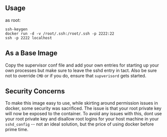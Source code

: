Usage
-----
as root:
```
ssh-keygen
docker run -d -v /root/.ssh:/root/.ssh -p 2222:22
ssh -p 2222 localhost
```

As a Base Image
---------------
Copy the supervisor conf file and add your own entries for starting up your own
processes but make sure to leave the sshd entry
in tact. Also be sure not to override `CMD` or if you do, ensure that
`supverisord` gets started.

Security Concerns
-----------------
To make this image easy to use, while skirting around permission issues in
docker, some security was sacrificed. The issue is that your root private key
will now be exposed to the container. To avoid any issues with this, dont use
your root private key and disallow root logins for your host machine in your
`sshd_config`  -- not an ideal solution, but the price of using docker before
prime time.


